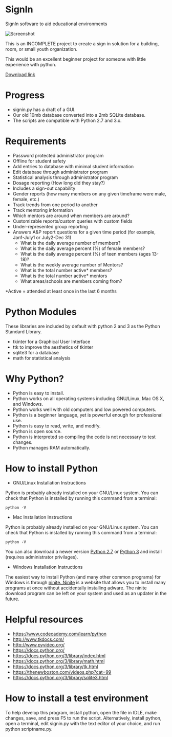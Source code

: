# SignIn
SignIn software to aid educational environments

![Screenshot](https://github.com/TechnologyClassroom/SignIn/blob/master/SignIn.PNG?raw=true "Screenshot")

This is an INCOMPLETE project to create a sign in solution for a building, room, or small youth organization.

This would be an excellent beginner project for someone with little experience with python.

<a href="https://github.com/TechnologyClassroom/SignIn/archive/master.zip">Download link</a>

# Progress
- signin.py has a draft of a GUI.
- Our old 10mb database converted into a 2mb SQLite database.
- The scripts are compatible with Python 2.7 and 3.x.


# Requirements
* Password protected administrator program
* Offline for student safety
* Add entries to database with minimal student information
* Edit database through administrator program
* Statistical analysis through administrator program
* Dosage reporting (How long did they stay?)
* Includes a sign-out capability
* Gender reports (how many members on any given timeframe were male, female, etc.)
* Track trends from one period to another
* Track mentoring information
* Which mentors are around when members are around?
* Customizable reports/custom queries with custom fields
* Under-represented group reporting
* Answers A&P report questions for a given time period (for example, Jan1-July1 or July2-Dec 31)
  * What is the daily average number of members?
  * What is the daily average percent (%) of female members?
  * What is the daily average percent (%) of teen members (ages 13-18)?
  * What is the weekly average number of Mentors?
  * What is the total number active* members?
  * What is the total number active* mentors
  * What areas/schools are members coming from?

*Active = attended at least once in the last 6 months



# Python Modules
These libraries are included by default with python 2 and 3 as the Python Standard Library.

- tkinter for a Graphical User Interface
- ttk to improve the aesthetics of tkinter
- sqlite3 for a database
- math for statistical analysis


# Why Python?

- Python is easy to install.
- Python works on all operating systems including GNU/Linux, Mac OS X, and Windows.
- Python works well with old computers and low powered computers.
- Python is a beginner language, yet is powerful enough for professional use.
- Python is easy to read, write, and modify.
- Python is open source.
- Python is interpreted so compiling the code is not necessary to test changes.
- Python manages RAM automatically.


# How to install Python

  * GNU/Linux Installation Instructions

Python is probably already installed on your GNU/Linux system.  You can check that Python is installed by running this command from a terminal:

    python -V

  * Mac Installation Instructions

Python is probably already installed on your GNU/Linux system.  You can check that Python is installed by running this command from a terminal:

    python -V

You can also download a newer version <a href="https://www.python.org/ftp/python/2.7.11/python-2.7.11-macosx10.6.pkg">Python 2.7</a> or <a href="https://www.python.org/ftp/python/3.5.1/python-3.5.1-macosx10.6.pkg">Python 3</a> and install (requires administrator privilages).

  * Windows Installation Instructions

The easiest way to install Python (and many other common programs) for Windows is through <a href="https://ninite.com/python/">ninite.  Ninite</a> is a website that allows you to install many programs at once without accidentally installing adware.  The ninite download program can be left on your system and used as an updater in the future.


# Helpful resources

- https://www.codecademy.com/learn/python
- http://www.tkdocs.com/
- http://www.pyvideo.org/
- https://docs.python.org/
- https://docs.python.org/3/library/index.html
- https://docs.python.org/3/library/math.html
- https://docs.python.org/3/library/tk.html
- https://thenewboston.com/videos.php?cat=99
- https://docs.python.org/3/library/sqlite3.html

# How to install a test environment

To help develop this program, install python, open the file in IDLE, make changes, save, and press F5 to run the script.  Alternatively, install python, open a terminal, edit signin.py with the text editor of your choice, and run python scriptname.py.
